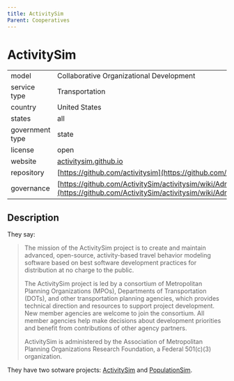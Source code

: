 ```yaml
---
title: ActivitySim
Parent: Cooperatives
---
```


# ActivitySim

|                   |                                          |
|:------------------|:-----------------------------------------|
| model             | Collaborative Organizational Development 
| service type      | Transportation
| country           | United States
| states            | all
| government type   | state
| license           | open
| website           | [activitysim.github.io](https://activitysim.github.io/)
| repository			| [https://github.com/activitysim](https://github.com/activitysim)
| governance			| [https://github.com/ActivitySim/activitysim/wiki/Administration](https://github.com/ActivitySim/activitysim/wiki/Administration)

## Description

They say:

>The mission of the ActivitySim project is to create and maintain advanced, open-source, activity-based travel behavior modeling software based on best software development practices for distribution at no charge to the public.
>
>The ActivitySim project is led by a consortium of Metropolitan Planning Organizations (MPOs), Departments of Transportation (DOTs), and other transportation planning agencies, which provides technical direction and resources to support project development. New member agencies are welcome to join the consortium. All member agencies help make decisions about development priorities and benefit from contributions of other agency partners.
>
>ActivitySim is administered by the Association of Metropolitan Planning Organizations Research Foundation, a Federal 501(c)(3) organization.

They have two sotware projects: [ActivitySim](https://github.com/ActivitySim/activitysim) and [PopulationSim](https://github.com/ActivitySim/populationsim).

